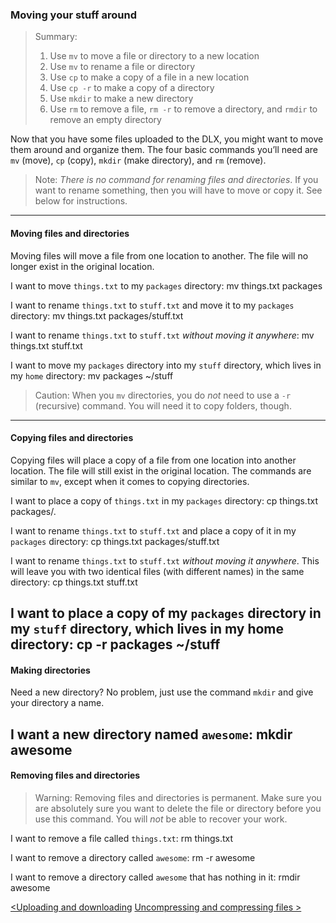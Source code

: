 ### Moving your stuff around

> Summary:
> 1. Use `mv` to move a file or directory to a new location
> 2. Use `mv` to rename a file or directory
> 2. Use `cp` to make a copy of a file in a new location
> 3. Use `cp -r` to make a copy of a directory
> 4. Use `mkdir` to make a new directory
> 5. Use `rm` to remove a file, `rm -r` to remove a directory, and `rmdir` to remove an empty directory


Now that you have some files uploaded to the DLX, you might want to move them around and organize them. The four basic commands you’ll need are `mv` (move), `cp` (copy), `mkdir` (make directory), and `rm` (remove). 

> Note: *There is no command for renaming files and directories*. If you want to rename something, then you will have to move or copy it. See below for instructions.
---- 
#### Moving files and directories
Moving files will move a file from one location to another. The file will no longer exist in the original location.

I want to move `things.txt` to my `packages` directory:
	mv things.txt packages

I want to rename `things.txt` to `stuff.txt` and move it to my `packages` directory:
	mv things.txt packages/stuff.txt

I want to rename `things.txt` to `stuff.txt` *without moving it anywhere*:
	mv things.txt stuff.txt

I want to move my `packages` directory into my `stuff` directory, which lives in my `home` directory:
	mv packages ~/stuff

> Caution: When you `mv` directories, you do *not* need to use a `-r` (recursive) command. You will need it to copy folders, though.
---- 
#### Copying files and directories
Copying files will place a copy of a file from one location into another location. The file will still exist in the original location. The commands are similar to `mv`, except when it comes to copying directories.

I want to place a copy of `things.txt` in my `packages` directory:
	cp things.txt packages/.

I want to rename `things.txt` to `stuff.txt` and place a copy of it in my `packages` directory:
	cp things.txt packages/stuff.txt

I want to rename `things.txt` to `stuff.txt` *without moving it anywhere*. This will leave you with two identical files (with different names) in the same directory:
	cp things.txt stuff.txt

I want to place a copy of my `packages` directory in my `stuff` directory, which lives in my home directory:
	cp -r packages ~/stuff
---- 
#### Making directories
Need a new directory? No problem, just use the command `mkdir` and give your directory a name.

I want a new directory named `awesome`:
	mkdir awesome
---- 
#### Removing files and directories
> Warning: Removing files and directories is permanent. Make sure you are absolutely sure you want to delete the file or directory before you use this command. You will *not* be able to recover your work.

I want to remove a file called `things.txt`:
	rm things.txt

I want to remove a directory called `awesome`:
	rm -r awesome

I want to remove a directory called `awesome` that has nothing in it:
	rmdir awesome

[\<Uploading and downloading](uploading.html)   [Uncompressing and compressing files \>](uncompressing.html)